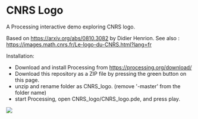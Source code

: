 # CNRS Logo

A Processing interactive demo exploring CNRS logo.

Based on https://arxiv.org/abs/0810.3082 by Didier Henrion.
See also : https://images.math.cnrs.fr/Le-logo-du-CNRS.html?lang=fr

Installation: 
* Download and install Processing from https://processing.org/download/
* Download this repository as a ZIP file by pressing the green button on this page.
* unzip and rename folder as CNRS_logo. (remove '-master' from the folder name)
* start Processing, open CNRS_logo/CNRS_logo.pde, and press play.

[![](https://github.com/mutterer/cnrsLogo/raw/master/Screen%20Shot%202019-10-20%20at%2001.22.02.png)](https://github.com/mutterer/cnrsLogo/raw/master/Screen%20Shot%202019-10-20%20at%2001.22.02.png)
